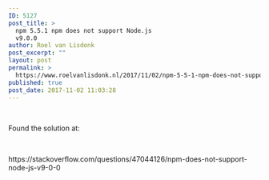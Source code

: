 ```yaml
---
ID: 5127
post_title: >
  npm 5.5.1 npm does not support Node.js
  v9.0.0
author: Roel van Lisdonk
post_excerpt: ""
layout: post
permalink: >
  https://www.roelvanlisdonk.nl/2017/11/02/npm-5-5-1-npm-does-not-support-node-js-v9-0-0/
published: true
post_date: 2017-11-02 11:03:28
---
```

<p>
 </p><p>Found the solution at:
</p><p>
 </p><p>https://stackoverflow.com/questions/47044126/npm-does-not-support-node-js-v9-0-0
</p><p>
 </p>